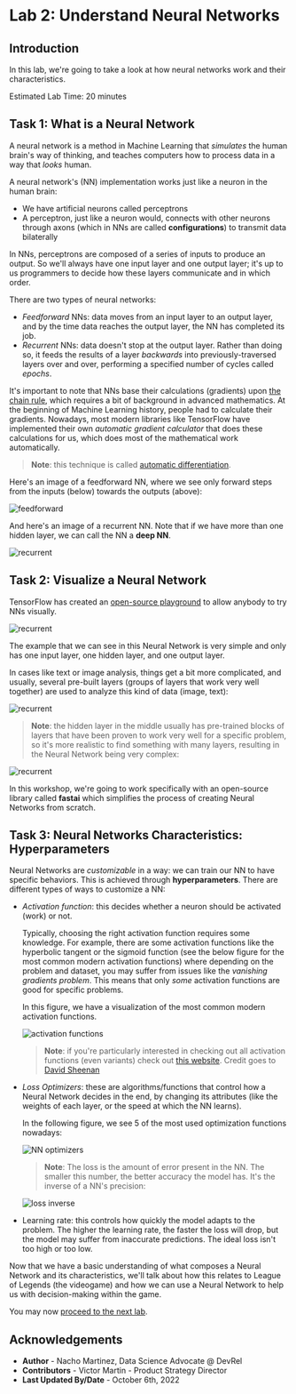 # Lab 2: Understand Neural Networks

## Introduction

In this lab, we're going to take a look at how neural networks work and their characteristics.

Estimated Lab Time: 20 minutes

## Task 1: What is a Neural Network

A neural network is a method in Machine Learning that *simulates* the human brain's way of thinking, and teaches computers how to process data in a way that _looks_ human.

A neural network's (NN) implementation works just like a neuron in the human brain:
- We have artificial neurons called perceptrons
- A perceptron, just like a neuron would, connects with other neurons through axons (which in NNs are called **configurations**) to transmit data bilaterally

In NNs, perceptrons are composed of a series of inputs to produce an output. So we'll always have one input layer and one output layer; it's up to us programmers to decide how these layers communicate and in which order.

There are two types of neural networks:
- _Feedforward_ NNs: data moves from an input layer to an output layer, and by the time data reaches the output layer, the NN has completed its job.
- _Recurrent_ NNs: data doesn't stop at the output layer. Rather than doing so, it feeds the results of a layer *backwards* into previously-traversed layers over and over, performing a specified number of cycles called *epochs*.

It's important to note that NNs base their calculations (gradients) upon  [the chain rule](https://tutorial.math.lamar.edu/classes/calcI/ChainRule.aspx), which requires a bit of background in advanced mathematics. At the beginning of Machine Learning history, people had to calculate their gradients. Nowadays, most modern libraries like TensorFlow have implemented their own _automatic gradient calculator_ that does these calculations for us, which does most of the mathematical work automatically. 

> **Note**: this technique is called [automatic differentiation](https://blog.paperspace.com/pytorch-101-understanding-graphs-and-automatic-differentiation/).

Here's an image of a feedforward NN, where we see only forward steps from the inputs (below) towards the outputs (above):

![feedforward](images/feedforward.png)

And here's an image of a recurrent NN. Note that if we have more than one hidden layer, we can call the NN a **deep NN**.

![recurrent](images/recurrent.png)


## Task 2: Visualize a Neural Network

TensorFlow has created an [open-source playground](https://playground.tensorflow.org/) to allow anybody to try NNs visually.

![recurrent](images/neural_network_visualization_1.gif)

The example that we can see in this Neural Network is very simple and only has one input layer, one hidden layer, and one output layer. 

In cases like text or image analysis, things get a bit more complicated, and usually, several pre-built layers (groups of layers that work very well together) are used to analyze this kind of data (image, text):

![recurrent](images/neural_network_visualization_2.gif)

> **Note**: the hidden layer in the middle usually has pre-trained blocks of layers that have been proven to work very well for a specific problem, so it's more realistic to find something with many layers, resulting in the Neural Network being very complex:

![recurrent](images/neural_network_visualization_3.gif)

In this workshop, we're going to work specifically with an open-source library called **fastai** which simplifies the process of creating Neural Networks from scratch.

## Task 3: Neural Networks Characteristics: Hyperparameters

Neural Networks are _customizable_ in a way: we can train our NN to have specific behaviors. This is achieved through **hyperparameters**. There are different types of ways to customize a NN:
- *Activation function*: this decides whether a neuron should be activated (work) or not.

    Typically, choosing the right activation function requires some knowledge. For example, there are some activation functions like the hyperbolic tangent or the sigmoid function (see the below figure for the most common modern activation functions) where depending on the problem and dataset, you may suffer from issues like the _vanishing gradients problem_. This means that only _some_ activation functions are good for specific problems.

    In this figure, we have a visualization of the most common modern activation functions.

    ![activation functions](images/activation_functions.gif)

    > **Note**: if you're particularly interested in checking out all activation functions (even variants) check out [this website](https://dashee87.github.io/deep%20learning/visualising-activation-functions-in-neural-networks/). Credit goes to [David Sheenan](https://github.com/dashee87)

- *Loss Optimizers*: these are algorithms/functions that control how a Neural Network decides in the end, by changing its attributes (like the weights of each layer, or the speed at which the NN learns).

    In the following figure, we see 5 of the most used optimization functions nowadays:

    ![NN optimizers](images/optimizations.gif)

    > **Note**: The loss is the amount of error present in the NN. The smaller this number, the better accuracy the model has. It's the inverse of a NN's precision:

    ![loss inverse](images/inverse_loss.png)

- Learning rate: this controls how quickly the model adapts to the problem. The higher the learning rate, the faster the loss will drop, but the model may suffer from inaccurate predictions. The ideal loss isn't too high or too low.

Now that we have a basic understanding of what composes a Neural Network and its characteristics, we'll talk about how this relates to League of Legends (the videogame) and how we can use a Neural Network to help us with decision-making within the game.
 

You may now [proceed to the next lab](#next).


## Acknowledgements

* **Author** - Nacho Martinez, Data Science Advocate @ DevRel
* **Contributors** - Victor Martin - Product Strategy Director
* **Last Updated By/Date** - October 6th, 2022
